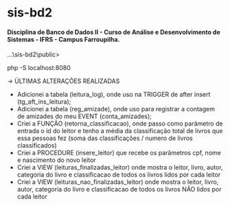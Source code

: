 # sis-bd2

<h4> Disciplina de Banco de Dados II - Curso de Análise e Desenvolvimento de Sistemas - IFRS - Campus Farroupilha. </h4>

...\sis-bd2\public>

php -S localhost:8080

-> ÚLTIMAS ALTERAÇÕES REALIZADAS
- Adicionei a tabela (leitura_log), onde uso na TRIGGER de after insert (tg_aft_ins_leitura);
- Adicionei a tabela (reg_amizade), onde uso para registrar a contagem de amizades do meu EVENT (conta_amizades);
- Criei a FUNÇÃO (retorna_classificacao), onde passo como parâmetro de entrada o id do leitor e tenho a média da classificação total de livros que essa pessoas fez (soma das classificações / numero de livros classificados)
- Criei a PROCEDURE (insere_leitor) que recebe os parâmetros cpf, nome e nascimento do novo leitor
- Criei a VIEW (leituras_finalizadas_leitor) onde mostra o leitor, livro, autor, categoria do livro e classificacao de todos os livros lidos por cada leitor
- Criei a VIEW (leituras_nao_finalizadas_leitor) onde mostra o leitor, livro, autor, categoria do livro e classificacao de todos os livros NÃO lidos por cada leitor
